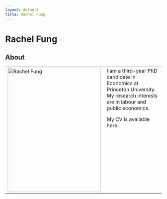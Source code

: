 ```yaml
---
layout: default
title: Rachel Fung
---
```

<div class="blurb">
	<h1>Rachel Fung</h1>
</div>


## About
<table border="0" cellspacing="0" cellpadding="5"><tr>
	<td style="vertical-align:top"><img src="https://rachelylfung.github.io/assets/headshot.jpg" title="Rachel Fung" width="300" height="400" img align="left" margin="20"/></td>
	<td style="vertical-align:top">I am a third-year PhD candidate in Economics at Princeton University. My research interests are in labour and public economics.

My CV is available here.</td>
</tr></table>


<br/><br/>
<br/><br/>
<br/><br/>
<br/><br/>
<br/><br/>

